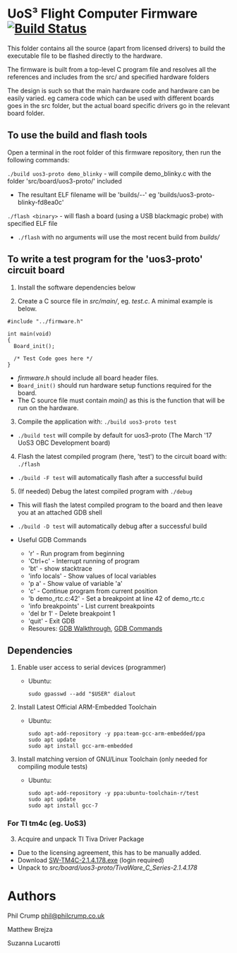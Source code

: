 # UoS³ Flight Computer Firmware [![Build Status](https://travis-ci.org/uos3/obc-firmware.svg?branch=master)](https://travis-ci.org/uos3/obc-firmware)

This folder contains all the source (apart from licensed drivers) to build the executable file to be flashed directly to the hardware.

The firmware is built from a top-level C program file and resolves all the references and includes from the src/ and specified hardware folders

The design is such so that the main hardware code and hardware can be easily varied. eg camera code which can be used with different boards goes in the src folder, but the actual board specific drivers go in the relevant board folder.

## To use the build and flash tools

Open a terminal in the root folder of this firmware repository, then run the following commands:

`./build uos3-proto demo_blinky` - will compile demo_blinky.c with the folder 'src/board/uos3-proto/' included

  * The resultant ELF filename will be 'builds/_<board>-<program>-<gitref>_' eg 'builds/uos3-proto-blinky-fd8ea0c'

`./flash <binary>` - will flash a board (using a USB blackmagic probe) with specified ELF file

  * `./flash` with no arguments will use the most recent build from _builds/_


## To write a test program for the 'uos3-proto' circuit board

1. Install the software dependencies below

2. Create a C source file in _src/main/_, eg. *test.c*. A minimal example is below.
```
#include "../firmware.h"

int main(void)
{
  Board_init();

  /* Test Code goes here */
}
```

  * *firmware.h* should include all board header files.
  * `Board_init()` should run hardware setup functions required for the board.
  * The C source file must contain *main()* as this is the function that will be run on the hardware.

3. Compile the application with: `./build uos3-proto test`

  * `./build test` will compile by default for uos3-proto (The March '17 UoS3 OBC Development board)

4. Flash the latest compiled program (here, 'test') to the circuit board with: `./flash`

  * `./build -F test` will automatically flash after a successful build

5. (If needed) Debug the latest compiled program with `./debug`

  * This will flash the latest compiled program to the board and then leave you at an attached GDB shell
  * `./build -D test` will automatically debug after a successful build
  
  * Useful GDB Commands
    * 'r' - Run program from beginning
    * 'Ctrl+c' - Interrupt running of program
    * 'bt' - show stacktrace
    * 'info locals' - Show values of local variables
    * 'p a' - Show value of variable 'a'
    * 'c' - Continue program from current position
    * 'b demo_rtc.c:42' - Set a breakpoint at line 42 of demo_rtc.c
    * 'info breakpoints' - List current breakpoints
    * 'del br 1' - Delete breakpoint 1
    * 'quit' - Exit GDB
    * Resoures: [GDB Walkthrough](https://www.cs.umd.edu/~srhuang/teaching/cmsc212/gdb-tutorial-handout.pdf), [GDB Commands](http://www.yolinux.com/TUTORIALS/GDB-Commands.html)

## Dependencies 

1. Enable user access to serial devices (programmer)
    * Ubuntu:
      ```
      sudo gpasswd --add "$USER" dialout
      ```

2. Install Latest Official ARM-Embedded Toolchain
    * Ubuntu:
      ```
      sudo apt-add-repository -y ppa:team-gcc-arm-embedded/ppa
      sudo apt update
      sudo apt install gcc-arm-embedded
      ```

3. Install matching version of GNU/Linux Toolchain (only needed for compiling module tests)
    * Ubuntu:
      ```
      sudo apt-add-repository -y ppa:ubuntu-toolchain-r/test
      sudo apt update
      sudo apt install gcc-7
      ```

### For TI tm4c (eg. UoS3)

3. Acquire and unpack TI Tiva Driver Package
  * Due to the licensing agreement, this has to be manually added.
  * Download [SW-TM4C-2.1.4.178.exe](http://software-dl.ti.com/tiva-c/SW-TM4C/latest/index_FDS.html) (login required)
  * Unpack to _src/board/uos3-proto/TivaWare_C_Series-2.1.4.178_

# Authors

Phil Crump <phil@philcrump.co.uk>

Matthew Brejza

Suzanna Lucarotti
